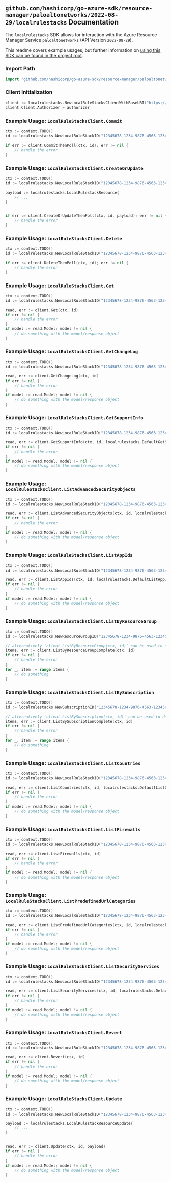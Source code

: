 
## `github.com/hashicorp/go-azure-sdk/resource-manager/paloaltonetworks/2022-08-29/localrulestacks` Documentation

The `localrulestacks` SDK allows for interaction with the Azure Resource Manager Service `paloaltonetworks` (API Version `2022-08-29`).

This readme covers example usages, but further information on [using this SDK can be found in the project root](https://github.com/hashicorp/go-azure-sdk/tree/main/docs).

### Import Path

```go
import "github.com/hashicorp/go-azure-sdk/resource-manager/paloaltonetworks/2022-08-29/localrulestacks"
```


### Client Initialization

```go
client := localrulestacks.NewLocalRuleStacksClientWithBaseURI("https://management.azure.com")
client.Client.Authorizer = authorizer
```


### Example Usage: `LocalRuleStacksClient.Commit`

```go
ctx := context.TODO()
id := localrulestacks.NewLocalRuleStackID("12345678-1234-9876-4563-123456789012", "example-resource-group", "localRuleStackValue")

if err := client.CommitThenPoll(ctx, id); err != nil {
	// handle the error
}
```


### Example Usage: `LocalRuleStacksClient.CreateOrUpdate`

```go
ctx := context.TODO()
id := localrulestacks.NewLocalRuleStackID("12345678-1234-9876-4563-123456789012", "example-resource-group", "localRuleStackValue")

payload := localrulestacks.LocalRulestackResource{
	// ...
}


if err := client.CreateOrUpdateThenPoll(ctx, id, payload); err != nil {
	// handle the error
}
```


### Example Usage: `LocalRuleStacksClient.Delete`

```go
ctx := context.TODO()
id := localrulestacks.NewLocalRuleStackID("12345678-1234-9876-4563-123456789012", "example-resource-group", "localRuleStackValue")

if err := client.DeleteThenPoll(ctx, id); err != nil {
	// handle the error
}
```


### Example Usage: `LocalRuleStacksClient.Get`

```go
ctx := context.TODO()
id := localrulestacks.NewLocalRuleStackID("12345678-1234-9876-4563-123456789012", "example-resource-group", "localRuleStackValue")

read, err := client.Get(ctx, id)
if err != nil {
	// handle the error
}
if model := read.Model; model != nil {
	// do something with the model/response object
}
```


### Example Usage: `LocalRuleStacksClient.GetChangeLog`

```go
ctx := context.TODO()
id := localrulestacks.NewLocalRuleStackID("12345678-1234-9876-4563-123456789012", "example-resource-group", "localRuleStackValue")

read, err := client.GetChangeLog(ctx, id)
if err != nil {
	// handle the error
}
if model := read.Model; model != nil {
	// do something with the model/response object
}
```


### Example Usage: `LocalRuleStacksClient.GetSupportInfo`

```go
ctx := context.TODO()
id := localrulestacks.NewLocalRuleStackID("12345678-1234-9876-4563-123456789012", "example-resource-group", "localRuleStackValue")

read, err := client.GetSupportInfo(ctx, id, localrulestacks.DefaultGetSupportInfoOperationOptions())
if err != nil {
	// handle the error
}
if model := read.Model; model != nil {
	// do something with the model/response object
}
```


### Example Usage: `LocalRuleStacksClient.ListAdvancedSecurityObjects`

```go
ctx := context.TODO()
id := localrulestacks.NewLocalRuleStackID("12345678-1234-9876-4563-123456789012", "example-resource-group", "localRuleStackValue")

read, err := client.ListAdvancedSecurityObjects(ctx, id, localrulestacks.DefaultListAdvancedSecurityObjectsOperationOptions())
if err != nil {
	// handle the error
}
if model := read.Model; model != nil {
	// do something with the model/response object
}
```


### Example Usage: `LocalRuleStacksClient.ListAppIds`

```go
ctx := context.TODO()
id := localrulestacks.NewLocalRuleStackID("12345678-1234-9876-4563-123456789012", "example-resource-group", "localRuleStackValue")

read, err := client.ListAppIds(ctx, id, localrulestacks.DefaultListAppIdsOperationOptions())
if err != nil {
	// handle the error
}
if model := read.Model; model != nil {
	// do something with the model/response object
}
```


### Example Usage: `LocalRuleStacksClient.ListByResourceGroup`

```go
ctx := context.TODO()
id := localrulestacks.NewResourceGroupID("12345678-1234-9876-4563-123456789012", "example-resource-group")

// alternatively `client.ListByResourceGroup(ctx, id)` can be used to do batched pagination
items, err := client.ListByResourceGroupComplete(ctx, id)
if err != nil {
	// handle the error
}
for _, item := range items {
	// do something
}
```


### Example Usage: `LocalRuleStacksClient.ListBySubscription`

```go
ctx := context.TODO()
id := localrulestacks.NewSubscriptionID("12345678-1234-9876-4563-123456789012")

// alternatively `client.ListBySubscription(ctx, id)` can be used to do batched pagination
items, err := client.ListBySubscriptionComplete(ctx, id)
if err != nil {
	// handle the error
}
for _, item := range items {
	// do something
}
```


### Example Usage: `LocalRuleStacksClient.ListCountries`

```go
ctx := context.TODO()
id := localrulestacks.NewLocalRuleStackID("12345678-1234-9876-4563-123456789012", "example-resource-group", "localRuleStackValue")

read, err := client.ListCountries(ctx, id, localrulestacks.DefaultListCountriesOperationOptions())
if err != nil {
	// handle the error
}
if model := read.Model; model != nil {
	// do something with the model/response object
}
```


### Example Usage: `LocalRuleStacksClient.ListFirewalls`

```go
ctx := context.TODO()
id := localrulestacks.NewLocalRuleStackID("12345678-1234-9876-4563-123456789012", "example-resource-group", "localRuleStackValue")

read, err := client.ListFirewalls(ctx, id)
if err != nil {
	// handle the error
}
if model := read.Model; model != nil {
	// do something with the model/response object
}
```


### Example Usage: `LocalRuleStacksClient.ListPredefinedUrlCategories`

```go
ctx := context.TODO()
id := localrulestacks.NewLocalRuleStackID("12345678-1234-9876-4563-123456789012", "example-resource-group", "localRuleStackValue")

read, err := client.ListPredefinedUrlCategories(ctx, id, localrulestacks.DefaultListPredefinedUrlCategoriesOperationOptions())
if err != nil {
	// handle the error
}
if model := read.Model; model != nil {
	// do something with the model/response object
}
```


### Example Usage: `LocalRuleStacksClient.ListSecurityServices`

```go
ctx := context.TODO()
id := localrulestacks.NewLocalRuleStackID("12345678-1234-9876-4563-123456789012", "example-resource-group", "localRuleStackValue")

read, err := client.ListSecurityServices(ctx, id, localrulestacks.DefaultListSecurityServicesOperationOptions())
if err != nil {
	// handle the error
}
if model := read.Model; model != nil {
	// do something with the model/response object
}
```


### Example Usage: `LocalRuleStacksClient.Revert`

```go
ctx := context.TODO()
id := localrulestacks.NewLocalRuleStackID("12345678-1234-9876-4563-123456789012", "example-resource-group", "localRuleStackValue")

read, err := client.Revert(ctx, id)
if err != nil {
	// handle the error
}
if model := read.Model; model != nil {
	// do something with the model/response object
}
```


### Example Usage: `LocalRuleStacksClient.Update`

```go
ctx := context.TODO()
id := localrulestacks.NewLocalRuleStackID("12345678-1234-9876-4563-123456789012", "example-resource-group", "localRuleStackValue")

payload := localrulestacks.LocalRulestackResourceUpdate{
	// ...
}


read, err := client.Update(ctx, id, payload)
if err != nil {
	// handle the error
}
if model := read.Model; model != nil {
	// do something with the model/response object
}
```
